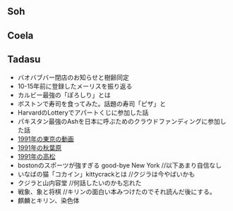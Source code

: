 ## Soh
## Coela
## Tadasu
- バオバブバー閉店のお知らせと樹齢同定
- 10-15年前に登録したメーリスを振り返る
- カルビー最強の「ぽろしり」とは
- ボストンで寿司を食ってみた。話題の寿司「ピザ」と
- HarvardのLotteryでアパートくじに参加した話
- パキスタン最強のAshを日本に呼ぶためのクラウドファンディングに参加した話
- [1991年の東京の動画](https://www.youtube.com/watch?v=T0fcsgNWiIk)
- [1991年の秋葉原](https://www.youtube.com/watch?v=XL5W9WEXhk0)
- [1991年の高松](https://www.youtube.com/watch?v=shEdFTF9TOM)
- bostonのスポーツが強すぎる good-bye New York
//以下あまり自信なし
- いなばの猫「コカイン」kittycrackとは
//クジラは今やばいかも
- クジラと山内容堂
//何話したいのかも忘れた
- 戦象、象と将棋
//キリンの面白い本みつけたのでそれ読んだ後にする。
- 麒麟とキリン、染色体
